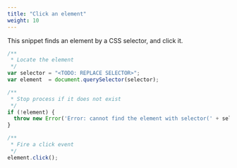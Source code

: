 ```yaml
---
title: "Click an element"
weight: 10
---
```


This snippet finds an element by a CSS selector, and click it.

```js
/**
 * Locate the element
 */
var selector = "<TODO: REPLACE SELECTOR>";
var element  = document.querySelector(selector);

/**
 * Stop process if it does not exist
 */
if (!element) {
  throw new Error('Error: cannot find the element with selector(' + selector + ').');
}

/**
 * Fire a click event
 */
element.click();
```

